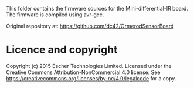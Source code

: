 This folder contains the firmware sources for the Mini-differential-IR board.
The firmware is compiled using avr-gcc.

Original repository at: https://github.com/dc42/OrmerodSensorBoard

Licence and copyright
=====================

Copyright (c) 2015 Escher Technologies Limited. Licensed under the Creative Commons Attribution-NonCommercial 4.0 license. See https://creativecommons.org/licenses/by-nc/4.0/legalcode for a copy.
